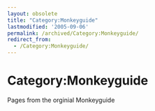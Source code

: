 ```yaml
---
layout: obsolete
title: "Category:Monkeyguide"
lastmodified: '2005-09-06'
permalink: /archived/Category:Monkeyguide/
redirect_from:
  - /Category:Monkeyguide/
---
```


Category:Monkeyguide
====================

Pages from the orginial Monkeyguide

